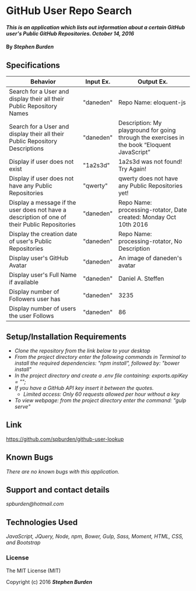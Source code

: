 # GitHub User Repo Search

#### _This is an application which lists out information about a certain GitHub user's Public GitHub Repositories. October 14, 2016_

#### By _**Stephen Burden**_

## Specifications
| Behavior | Input Ex. | Output Ex. |
| --- | --- | --- |
| Search for a User and display their all their Public Repository Names  | "daneden"  |  Repo Name: eloquent-js |
| Search for a User and display their all their Public Repository Descriptions   | "daneden"  | Description: My playground for going through the exercises in the book “Eloquent JavaScript” |
| Display if user does not exist | "1a2s3d"  | 1a2s3d was not found! Try Again! |
| Display if user does not have any Public Repositories | "qwerty"  | qwerty does not have any Public Repositories yet! |
| Display a message if the user does not have a description of one of their Public Repositories | "daneden"  | Repo Name: processing-rotator, Date created: Monday Oct 10th 2016 |
| Display the creation date of user's Public Repositories | "daneden"  | Repo Name: processing-rotator, No Description |
| Display user's GitHub Avatar | "daneden"  | An image of daneden's avatar |
| Display user's Full Name if available | "daneden"  | Daniel A. Steffen |
| Display number of Followers user has | "daneden"  | 3235 |
| Display number of users the user Follows | "daneden"  | 86 |

## Setup/Installation Requirements
* _Clone the repository from the link below to your desktop_
* _From the project directory enter the following commands in Terminal to install the required dependencies: "npm install", followed by: "bower install"_
* _In the project directory and create a .env file containing: exports.apiKey = "";_
* _If you have a GitHub API key insert it between the quotes._
   * _Limited access: Only 60 requests allowed per hour without a key_
* _To view webpage: from the project directory enter the command: "gulp serve"_

## Link
https://github.com/spburden/github-user-lookup

## Known Bugs
_There are no known bugs with this application._

## Support and contact details
_spburden@hotmail.com_

## Technologies Used
_JavaScript, JQuery, Node, npm, Bower, Gulp, Sass, Moment, HTML, CSS, and Bootstrap_

### License
The MIT License (MIT)

Copyright (c) 2016 **_Stephen Burden_**
